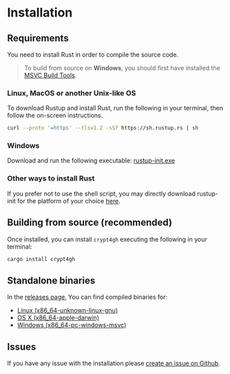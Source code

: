 
# Installation

## Requirements

You need to install Rust in order to compile the source code.

> To build from source on **Windows**, you should first have installed the [MSVC Build Tools](https://visualstudio.microsoft.com/downloads/#build-tools-for-visual-studio-2019).

### Linux, MacOS or another Unix-like OS

To download Rustup and install Rust, run the following in your terminal, then follow the on-screen instructions.

```sh
curl --proto '=https' --tlsv1.2 -sSf https://sh.rustup.rs | sh
```

### Windows

Download and run the following executable: [rustup-init.exe](https://static.rust-lang.org/rustup/dist/i686-pc-windows-gnu/rustup-init.exe)

### Other ways to install Rust

If you prefer not to use the shell script, you may directly download rustup-init for the platform of your choice [here](https://forge.rust-lang.org/infra/other-installation-methods.html#other-ways-to-install-rustup).

## Building from source (recommended)

Once installed, you can install `crypt4gh` executing the following in your terminal:

```sh
cargo install crypt4gh
```

## Standalone binaries

In the [releases page](https://github.com/EGA-archive/crypt4gh-rust/releases/latest), You can find compiled binaries for:

- [Linux (x86_64-unknown-linux-gnu)](https://github.com/EGA-archive/crypt4gh-rust/releases/download/v0.1.5/crypt4gh-x86_64-unknown-linux-gnu)
- [OS X (x86_64-apple-darwin)](https://github.com/EGA-archive/crypt4gh-rust/releases/download/v0.1.5/crypt4gh-x86_64-apple-darwin)
- [Windows (x86_64-pc-windows-msvc)](https://github.com/EGA-archive/crypt4gh-rust/releases/download/v0.1.5/crypt4gh-x86_64-pc-windows-msvc.exe)

## Issues

If you have any issue with the installation please [create an issue on Github](https://github.com/EGA-archive/crypt4gh-rust/issues/new).
